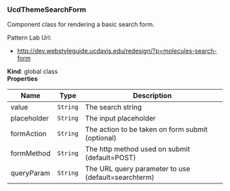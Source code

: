 <a name="UcdThemeSearchForm"></a>

### UcdThemeSearchForm
Component class for rendering a basic search form.

Pattern Lab Url: 
 - http://dev.webstyleguide.ucdavis.edu/redesign/?p=molecules-search-form

**Kind**: global class  
**Properties**

| Name | Type | Description |
| --- | --- | --- |
| value | <code>String</code> | The search string |
| placeholder | <code>String</code> | The input placeholder |
| formAction | <code>String</code> | The action to be taken on form submit (optional) |
| formMethod | <code>String</code> | The http method used on submit (default=POST) |
| queryParam | <code>String</code> | The URL query parameter to use (default=searchterm) |

